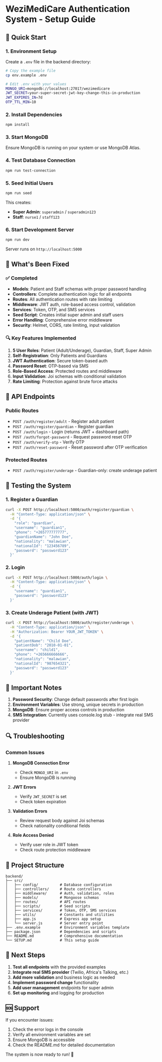 # WeziMediCare Authentication System - Setup Guide

## 🚀 Quick Start

### 1. Environment Setup
Create a `.env` file in the backend directory:
```bash
# Copy the example file
cp env.example .env

# Edit .env with your values
MONGO_URI=mongodb://localhost:27017/wezimedicare
JWT_SECRET=your-super-secret-jwt-key-change-this-in-production
JWT_EXPIRES_IN=7d
OTP_TTL_MIN=10
```

### 2. Install Dependencies
```bash
npm install
```

### 3. Start MongoDB
Ensure MongoDB is running on your system or use MongoDB Atlas.

### 4. Test Database Connection
```bash
npm run test-connection
```

### 5. Seed Initial Users
```bash
npm run seed
```
This creates:
- **Super Admin**: `superadmin` / `superadmin123`
- **Staff**: `nurse1` / `staff123`

### 6. Start Development Server
```bash
npm run dev
```

Server runs on `http://localhost:5000`

## 🔧 What's Been Fixed

### ✅ Completed
- **Models**: Patient and Staff schemas with proper password handling
- **Controllers**: Complete authentication logic for all endpoints
- **Routes**: All authentication routes with rate limiting
- **Middleware**: JWT auth, role-based access control, validation
- **Services**: Token, OTP, and SMS services
- **Seed Script**: Creates initial super admin and staff users
- **Error Handling**: Comprehensive error middleware
- **Security**: Helmet, CORS, rate limiting, input validation

### 🔍 Key Features Implemented
1. **5 User Roles**: Patient (Adult/Underage), Guardian, Staff, Super Admin
2. **Self-Registration**: Only Patients and Guardians
3. **JWT Authentication**: Secure token-based auth
4. **Password Reset**: OTP-based via SMS
5. **Role-Based Access**: Protected routes and middleware
6. **Input Validation**: Joi schemas with conditional validation
7. **Rate Limiting**: Protection against brute force attacks

## 📡 API Endpoints

### Public Routes
- `POST /auth/register/adult` - Register adult patient
- `POST /auth/register/guardian` - Register guardian  
- `POST /auth/login` - Login (returns JWT + dashboard path)
- `POST /auth/forgot-password` - Request password reset OTP
- `POST /auth/verify-otp` - Verify OTP
- `POST /auth/reset-password` - Reset password after OTP verification

### Protected Routes
- `POST /auth/register/underage` - Guardian-only: create underage patient

## 🧪 Testing the System

### 1. Register a Guardian
```bash
curl -X POST http://localhost:5000/auth/register/guardian \
  -H "Content-Type: application/json" \
  -d '{
    "role": "guardian",
    "username": "guardian1",
    "phone": "+265777777777",
    "guardianName": "John Doe",
    "nationality": "malawian",
    "nationalId": "123456789",
    "password": "password123"
  }'
```

### 2. Login
```bash
curl -X POST http://localhost:5000/auth/login \
  -H "Content-Type: application/json" \
  -d '{
    "username": "guardian1",
    "password": "password123"
  }'
```

### 3. Create Underage Patient (with JWT)
```bash
curl -X POST http://localhost:5000/auth/register/underage \
  -H "Content-Type: application/json" \
  -H "Authorization: Bearer YOUR_JWT_TOKEN" \
  -d '{
    "patientName": "Child Doe",
    "patientDob": "2010-01-01",
    "username": "child1",
    "phone": "+265666666666",
    "nationality": "malawian",
    "nationalId": "987654321",
    "password": "password123"
  }'
```

## 🚨 Important Notes

1. **Password Security**: Change default passwords after first login
2. **Environment Variables**: Use strong, unique secrets in production
3. **MongoDB**: Ensure proper access controls in production
4. **SMS Integration**: Currently uses console.log stub - integrate real SMS provider

## 🔍 Troubleshooting

### Common Issues

1. **MongoDB Connection Error**
   - Check `MONGO_URI` in `.env`
   - Ensure MongoDB is running

2. **JWT Errors**
   - Verify `JWT_SECRET` is set
   - Check token expiration

3. **Validation Errors**
   - Review request body against Joi schemas
   - Check nationality conditional fields

4. **Role Access Denied**
   - Verify user role in JWT token
   - Check route protection middleware

## 📁 Project Structure

```
backend/
├── src/
│   ├── config/          # Database configuration
│   ├── controllers/     # Route controllers
│   ├── middleware/      # Auth, validation, roles
│   ├── models/          # Mongoose schemas
│   ├── routes/          # API routes
│   ├── scripts/         # Seed scripts
│   ├── services/        # Token, OTP, SMS services
│   ├── utils/           # Constants and utilities
│   ├── app.js           # Express app setup
│   └── server.js        # Server entry point
├── .env.example         # Environment variables template
├── package.json         # Dependencies and scripts
├── README.md            # Comprehensive documentation
└── SETUP.md             # This setup guide
```

## 🎯 Next Steps

1. **Test all endpoints** with the provided examples
2. **Integrate real SMS provider** (Twilio, Africa's Talking, etc.)
3. **Add more validation** and business logic as needed
4. **Implement password change** functionality
5. **Add user management** endpoints for super admin
6. **Set up monitoring** and logging for production

## 🆘 Support

If you encounter issues:
1. Check the error logs in the console
2. Verify all environment variables are set
3. Ensure MongoDB is accessible
4. Check the README.md for detailed documentation

The system is now ready to run! 🎉
